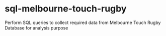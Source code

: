 # sql-melbourne-touch-rugby
Perform SQL queries to collect required data from Melbourne Touch Rugby Database for analysis purpose
